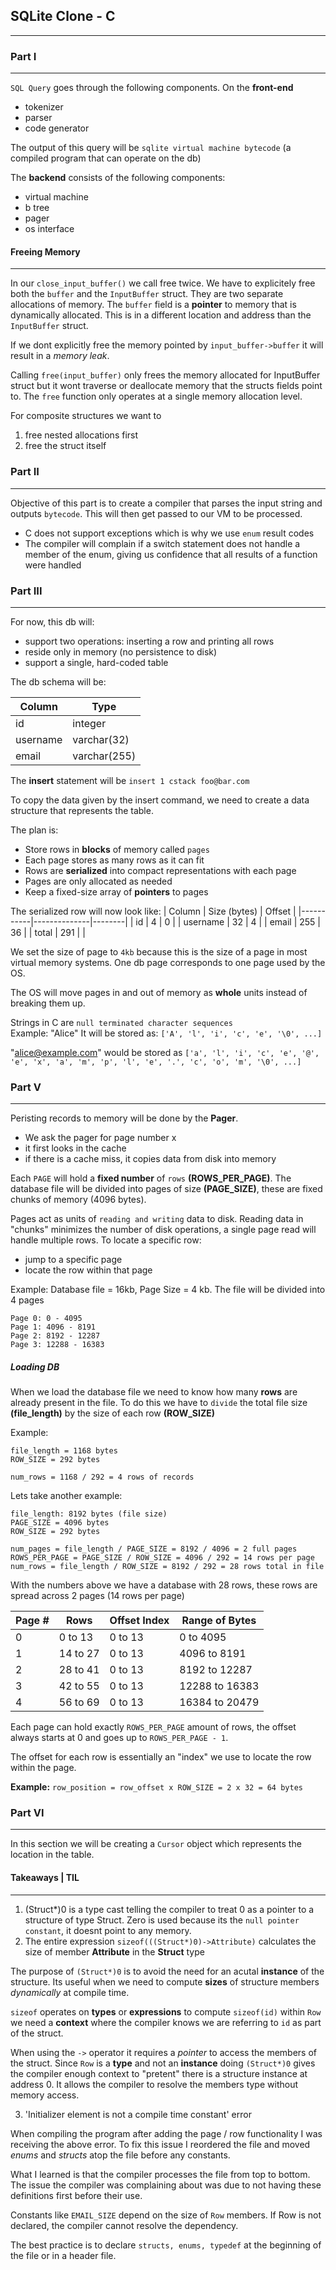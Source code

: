 ## SQLite Clone - C

---

### Part I

---

`SQL Query` goes through the following components.
On the **front-end**

- tokenizer
- parser
- code generator

The output of this query will be `sqlite virtual machine bytecode` (a compiled program that can operate on the db)

The **backend** consists of the following components:

- virtual machine
- b tree
- pager
- os interface

#### Freeing Memory

---

In our `close_input_buffer()` we call free twice. We have to explicitely free both the `buffer` and the `InputBuffer` struct.
They are two separate allocations of memory. The `buffer` field is a **pointer** to memory that is dynamically allocated. This is in a different location and address than the `InputBuffer` struct.

If we dont explicitly free the memory pointed by `input_buffer->buffer` it will result in a _memory leak_.

Calling `free(input_buffer)` only frees the memory allocated for InputBuffer struct but it wont traverse or deallocate memory that the
structs fields point to. The `free` function only operates at a single memory allocation level.

For composite structures we want to

1. free nested allocations first
2. free the struct itself

### Part II

---

Objective of this part is to create a compiler that parses the input string and outputs `bytecode`. This will then get passed to our VM to be processed.

- C does not support exceptions which is why we use `enum` result codes
- The compiler will complain if a switch statement does not handle a member of the enum, giving us confidence that all results of a function were handled

### Part III

---

For now, this db will:

- support two operations: inserting a row and printing all rows
- reside only in memory (no persistence to disk)
- support a single, hard-coded table

The db schema will be:

| Column   | Type         |
| -------- | ------------ |
| id       | integer      |
| username | varchar(32)  |
| email    | varchar(255) |

The **insert** statement will be `insert 1 cstack foo@bar.com`

To copy the data given by the insert command, we need to create a data structure that represents the table.

The plan is:

- Store rows in **blocks** of memory called `pages`
- Each page stores as many rows as it can fit
- Rows are **serialized** into compact representations with each page
- Pages are only allocated as needed
- Keep a fixed-size array of **pointers** to pages

The serialized row will now look like:
| Column | Size (bytes) | Offset |
|-----------|--------------|--------|
| id | 4 | 0 |
| username | 32 | 4 |
| email | 255 | 36 |
| total | 291 | |

We set the size of page to `4kb` because this is the size of a page in most virtual memory systems. One db page corresponds to one page used by the OS.

The OS will move pages in and out of memory as **whole** units instead of breaking them up.

Strings in C are `null terminated character sequences` \
Example: "Alice"
It will be stored as: `['A', 'l', 'i', 'c', 'e', '\0', ...]`

"alice@example.com" would be stored as `['a', 'l', 'i', 'c', 'e', '@', 'e', 'x', 'a', 'm', 'p', 'l', 'e', '.', 'c', 'o', 'm', '\0', ...]`

### Part V

---

Peristing records to memory will be done by the **Pager**.

- We ask the pager for page number x
- it first looks in the cache
- if there is a cache miss, it copies data from disk into memory

Each `PAGE` will hold a **fixed number** of `rows` **(ROWS_PER_PAGE)**. The database file will be divided into pages of size **(PAGE_SIZE)**, these are fixed chunks of memory (4096 bytes).

Pages act as units of `reading and writing` data to disk. Reading data in "chunks" minimizes the number of disk operations, a single page read will handle multiple rows.
To locate a specific row:

- jump to a specific page
- locate the row within that page

Example: Database file = 16kb, Page Size = 4 kb. The file will be divided into 4 pages

```
Page 0: 0 - 4095
Page 1: 4096 - 8191
Page 2: 8192 - 12287
Page 3: 12288 - 16383

```

##### Loading DB

When we load the database file we need to know how many **rows** are already present in the file. To do this we have to `divide` the total file size **(file_length)** by the
size of each row **(ROW_SIZE)**

Example:

```
file_length = 1168 bytes
ROW_SIZE = 292 bytes

num_rows = 1168 / 292 = 4 rows of records
```

Lets take another example:

```
file_length: 8192 bytes (file size)
PAGE_SIZE = 4096 bytes
ROW_SIZE = 292 bytes

num_pages = file_length / PAGE_SIZE = 8192 / 4096 = 2 full pages
ROWS_PER_PAGE = PAGE_SIZE / ROW_SIZE = 4096 / 292 = 14 rows per page
num_rows = file_length / ROW_SIZE = 8192 / 292 = 28 rows total in file
```

With the numbers above we have a database with 28 rows, these rows are spread across
2 pages (14 rows per page)

| **Page #** | **Rows** | **Offset Index** | **Range of Bytes** |
| ---------- | -------- | ---------------- | ------------------ |
| 0          | 0 to 13  | 0 to 13          | 0 to 4095          |
| 1          | 14 to 27 | 0 to 13          | 4096 to 8191       |
| 2          | 28 to 41 | 0 to 13          | 8192 to 12287      |
| 3          | 42 to 55 | 0 to 13          | 12288 to 16383     |
| 4          | 56 to 69 | 0 to 13          | 16384 to 20479     |

Each page can hold exactly `ROWS_PER_PAGE` amount of rows, the offset always starts at 0 and goes up to `ROWS_PER_PAGE - 1`.

The offset for each row is essentially an "index" we use to locate the row within the page.

**Example:** `row_position = row_offset x ROW_SIZE = 2 x 32 = 64 bytes`

### Part VI

---

In this section we will be creating a `Cursor` object which represents the location in the table.

#### Takeaways | TIL

---

1. (Struct\*)0 is a type cast telling the compiler to treat 0 as a pointer to a structure of type Struct. Zero is used because its the `null pointer constant`, it doesnt point to any memory.
2. The entire expression `sizeof(((Struct*)0)->Attribute)` calculates the size of member **Attribute** in the **Struct** type

The purpose of `(Struct*)0` is to avoid the need for an acutal **instance** of the structure. Its useful when we need to compute **sizes** of structure members _dynamically_ at compile time.

`sizeof` operates on **types** or **expressions** to compute `sizeof(id)` within `Row` we need a **context** where the compiler knows we are referring to `id` as part of the struct.

When using the `->` operator it requires a _pointer_ to access the members of the struct. Since `Row` is a **type** and not an **instance** doing `(Struct*)0` gives the compiler enough context to "pretent" there is a structure instance at address 0. It allows the compiler to resolve the members type without memory access.

3. 'Initializer element is not a compile time constant' error

When compiling the program after adding the page / row functionality I was receiving the above error. To fix this issue I reordered the file and moved _enums_ and _structs_ atop the file before any constants.

What I learned is that the compiler processes the file from top to bottom. The issue the compiler was complaining about was due to not having these definitions first before their use.

Constants like `EMAIL_SIZE` depend on the size of `Row` members. If Row is not declared, the compiler cannot resolve the dependency.

The best practice is to declare `structs, enums, typedef` at the beginning of the file or in a header file.
